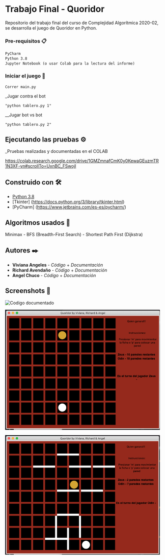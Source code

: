 # Trabajo Final - Quoridor 

Repositorio del trabajo final del curso de Complejidad Algorítmica 2020-02, se desarrolla el juego de Quoridor en Python.

### Pre-requisitos 📋

```
PyCharm
Python 3.8
Jupyter Notebook (o usar Colab para la lectura del informe)
```

### Iniciar el juego 👾

```
Correr main.py
```

_Jugar contra el bot

```
"python tablero.py 1"
```

__Jugar bot vs bot

```
"python tablero.py 2"
```

## Ejecutando las pruebas ⚙️

_Pruebas realizadas y documentadas en el COLAB

https://colab.research.google.com/drive/1GMZmnafCmK0y0KewaGEuzmTR1N3XF-yn#scrollTo=UxnBC_FSwojI

## Construido con 🛠️

* [Python 3.8](https://www.python.org/downloads/release/python-380/)
* [Tkinter] (https://docs.python.org/3/library/tkinter.html)
* [PyCharm] (https://www.jetbrains.com/es-es/pycharm/)

## Algoritmos usados 📖

Minimax - BFS (Breadth-First Search) - Shortest Path First (Dijkstra)


## Autores ✒️

* **Viviana Angeles** - *Código* + *Documentación*
* **Richard Avendaño** - *Código* + *Documentación*
* **Angel Chuco** - *Código* + *Documentación*


## Screenshots 📸

![Codigo documentado](https://cloud.githubusercontent.com/vivieall/Quoridor-CA/master/assets/cod.png)

![Demostración del tablero](/assets/tablero.png)

![Demostración bot vs bot (¡sí son inteligentes!)](assets/juego.png)